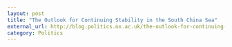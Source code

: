 ```yaml
---
layout: post
title: "The Outlook for Continuing Stability in the South China Sea"
external_url: http://blog.politics.ox.ac.uk/the-outlook-for-continuing-stability-in-the-south-china-sea/
category: Politics
---
```


